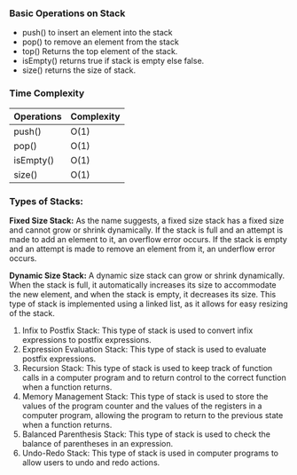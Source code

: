 ### Basic Operations on Stack

-   push() to insert an element into the stack
-   pop() to remove an element from the stack
-   top() Returns the top element of the stack.
-   isEmpty() returns true if stack is empty else false.
-   size() returns the size of stack.

### Time Complexity

| Operations | Complexity |
| ---------- | ---------- |
| push()     | O(1)       |
| pop()      | O(1)       |
| isEmpty()  | O(1)       |
| size()     | O(1)       |

### Types of Stacks:

**Fixed Size Stack:** As the name suggests, a fixed size stack has a fixed size and cannot grow or shrink dynamically. If the stack is full and an attempt is made to add an element to it, an overflow error occurs. If the stack is empty and an attempt is made to remove an element from it, an underflow error occurs.

**Dynamic Size Stack:** A dynamic size stack can grow or shrink dynamically. When the stack is full, it automatically increases its size to accommodate the new element, and when the stack is empty, it decreases its size. This type of stack is implemented using a linked list, as it allows for easy resizing of the stack.

1. Infix to Postfix Stack: This type of stack is used to convert infix expressions to postfix expressions.
2. Expression Evaluation Stack: This type of stack is used to evaluate postfix expressions.
3. Recursion Stack: This type of stack is used to keep track of function calls in a computer program and to return control to the correct function when a function returns.
4. Memory Management Stack: This type of stack is used to store the values of the program counter and the values of the registers in a computer program, allowing the program to return to the previous state when a function returns.
5. Balanced Parenthesis Stack: This type of stack is used to check the balance of parentheses in an expression.
6. Undo-Redo Stack: This type of stack is used in computer programs to allow users to undo and redo actions.
